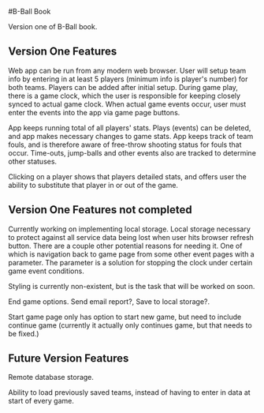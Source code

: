 #B-Ball Book

Version one of B-Ball book. 

## Version One Features

Web app can be run from any modern web browser. User will setup team info by entering in at least 5 players (minimum info is player's number) for both teams. Players can be added after initial setup. During game play, there is a game clock, which the user is responsible for keeping closely synced to actual game clock. When actual game events occur, user must enter the events into the app via game page buttons. 

App keeps running total of all players' stats. Plays (events) can be deleted, and app makes necessary changes to game stats. App keeps track of team fouls, and is therefore aware of free-throw shooting status for fouls that occur. Time-outs, jump-balls and other events also are tracked to determine other statuses. 

Clicking on a player shows that players detailed stats, and offers user the ability to substitute that player in or out of the game. 

## Version One Features not completed

Currently working on implementing local storage. Local storage necessary to protect against all service data being lost when user hits browser refresh button. There are a couple other potential reasons for needing it. One of which is navigation back to game page from some other event pages with a parameter. The parameter is a solution for stopping the clock under certain game event conditions. 

Styling is currently non-existent, but is the task that will be worked on soon. 

End game options. Send email report?, Save to local storage?. 

Start game page only has option to start new game, but need to include continue game (currently it actually only continues game, but that needs to be fixed.)

## Future Version Features

Remote database storage. 

Ability to load previously saved teams, instead of having to enter in data at start of every game. 